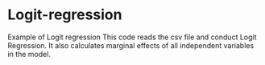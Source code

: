 # Logit-regression
Example of Logit regression
This code reads the csv file and conduct Logit Regression.
It also calculates marginal effects of all independent variables in the model.
